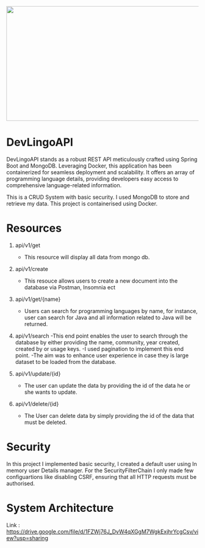 <p> <img width="800" height="300" src="https://drive.google.com/file/d/1FZWj76J_DvW4qXGgM7WgkExjhrYcgCsv/view?usp=sharing](https://tse4.mm.bing.net/th?id=OIP.s1Cho4SgMxrN7rRaIBCYngHaFi&pid=Api&P=0&h=220](https://tse4.mm.bing.net/th?id=OIP.qnynHHE9cdJC7ni3x1904QHaEK&pid=Api&P=0&h=220)" /></p>

# DevLingoAPI
DevLingoAPI stands as a robust REST API meticulously crafted using Spring Boot and MongoDB. Leveraging Docker, this application has been containerized for seamless deployment and scalability. It offers an array of programming language details, providing developers easy access to comprehensive language-related information.

This is a CRUD System with basic security. I used MongoDB to store and retrieve my data. This project is containerised using Docker.


# Resources

1. api/v1/get
   - This resource will display all data from mongo db.

2. api/v1/create
   - This resouce allows users to create a new document into the database via Postman, Insomnia ect

3. api/v1/get/{name}
   - Users can search for programming languages by name, for instance, user can search for Java and all information related to Java will be returned.

4. api/v1/search
   -This end point enables the user to search through the database by either providing the name, community, year created, created by or usage keys.
   -I used pagination to implement this end point.
   -The aim was to enhance user experience in case they is large dataset to be loaded from the database.

5. api/v1/update/{id}
   - The user can update the data by providing the id of the data he or she wants to update.
  
6. api/v1/delete/{id}
   - The User can delete data by simply providing the id of the data that must be deleted.

# Security

In this project I implemented basic security, I created a default user using In memory user Details manager. For the SecurityFilterChain I only made few configuartions like disabling CSRF, ensuring that all HTTP requests must be authorised. 

# System Architecture

Link : https://drive.google.com/file/d/1FZWj76J_DvW4qXGgM7WgkExjhrYcgCsv/view?usp=sharing
   
